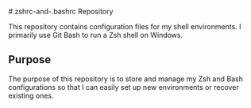 #.zshrc-and-.bashrc Repository

This repository contains configuration files for my shell environments. I primarily use Git Bash to run a Zsh shell on Windows.
## Purpose

The purpose of this repository is to store and manage my Zsh and Bash configurations so that I can easily set up new environments or recover existing ones.
